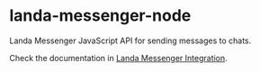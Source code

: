 # landa-messenger-node

Landa Messenger JavaScript API for sending messages to chats.

Check the documentation in [Landa Messenger Integration](https://landamessenger.com/integration).